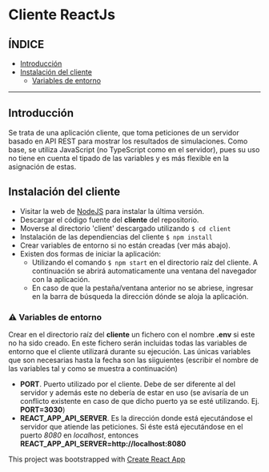 # Cliente ReactJs
## ÍNDICE
* [Introducción](#introduccion)
* [Instalación del cliente](#client-inst)
    * [Variables de entorno](#env-var)

***
## <a id="introduccion">Introducción</a>
Se trata de una aplicación cliente, que toma peticiones de un servidor basado en API REST para mostrar los resultados de simulaciones. Como base, se utiliza JavaScript (no TypeScript como en el servidor), pues su uso no tiene en cuenta el tipado de las variables y es más flexible en la asignación de estas.


## <a id="client-inst">Instalación del cliente</a>
* Visitar la web de [NodeJS](https://nodejs.org/en/) para instalar la última versión.
* Descargar el código fuente del <strong>cliente</strong> del repositorio.
* Moverse al directorio 'client' descargado utilizando 
```$ cd client```
* Instalación de las dependiencias del cliente
```$ npm install  ```
* Crear variables de entorno si no están creadas (ver más abajo).
* Existen dos formas de iniciar la aplicación:
    * Utilizando el comando ``` $ npm start ``` en el directorio raíz del cliente. A continuación se abrirá automaticamente una ventana del navegador con la aplicación.
    * En caso de que la pestaña/ventana anterior no se abriese, ingresar en la barra de búsqueda la dirección dónde se aloja la aplicación.

### ⚠️ <a id="env-variables"> Variables de entorno </a>
Crear en el directorio raíz del <strong>cliente</strong> un fichero con el nombre **.env** si este no ha sido creado. En este fichero serán incluidas todas las variables de entorno que el cliente utilizará durante su ejecución. Las únicas variables que son necesarias hasta la fecha son las siiguientes (escribir el nombre de las variables tal y como se muestra a continuación) 
* **PORT**. Puerto utilizado por el cliente. Debe de ser diferente al del servidor y además este no debería de estar en uso (se avisaría de un conflicto existente en caso de que dicho puerto ya se esté utilizando. Ej. <strong>PORT=3030</strong>)
* **REACT_APP_API_SERVER**. Es la dirección donde está ejecutándose el servidor que atiende las peticiones. Si éste está ejecutándose en el puerto _8080_ en _localhost_, entonces <strong>REACT_APP_API_SERVER=http://localhost:8080</strong>


This project was bootstrapped with [Create React App](https://github.com/facebook/create-react-app)

